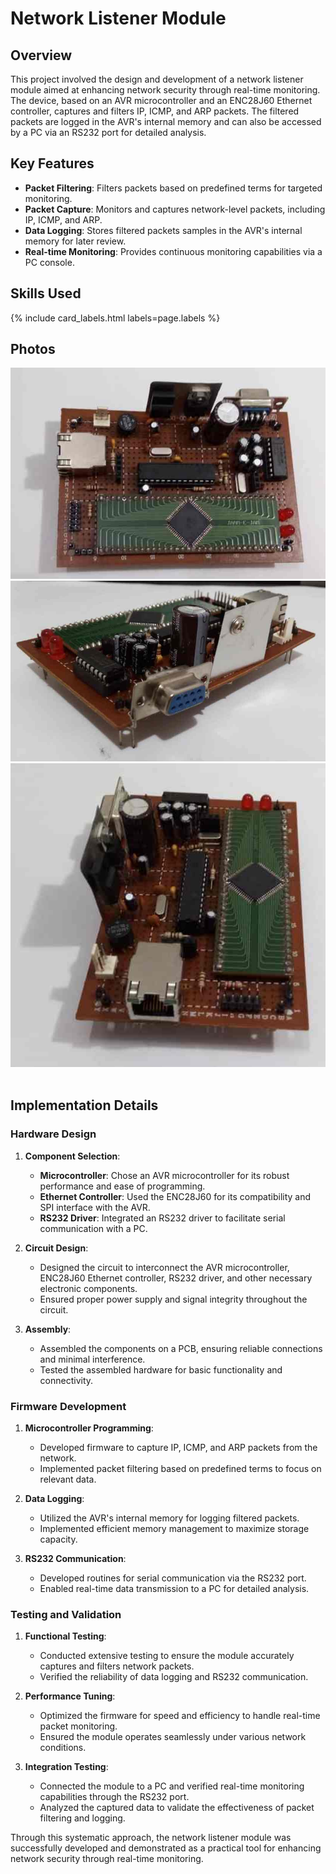 

# Network Listener Module



## Overview

This project involved the design and development of a network listener module aimed at enhancing network security through real-time monitoring. The device, based on an AVR microcontroller and an ENC28J60 Ethernet controller, captures and filters IP, ICMP, and ARP packets. The filtered packets are logged in the AVR's internal memory and can also be accessed by a PC via an RS232 port for detailed analysis.



## Key Features

- **Packet Filtering**: Filters packets based on predefined terms for targeted monitoring.
- **Packet Capture**: Monitors and captures network-level packets, including IP, ICMP, and ARP.
- **Data Logging**: Stores filtered packets samples in the AVR's internal memory for later review.
- **Real-time Monitoring**: Provides continuous monitoring capabilities via a PC console.



## Skills Used

{% include card_labels.html labels=page.labels %}



## Photos

<div class="container text-center design-gallery gallery">
    <div class="row justify-content-center">
      <div class="col-sm-5">
        <img src="/assets/images/network_listener/1.jpeg">
      </div>
      <div class="col-sm-4">
        <img src="/assets/images/network_listener/2.jpeg">
        <img src="/assets/images/network_listener/3.jpeg">
      </div>
    </div>
</div>

<br>

## Implementation Details

### Hardware Design

1. **Component Selection**:
   - **Microcontroller**: Chose an AVR microcontroller for its robust performance and ease of programming.
   - **Ethernet Controller**: Used the ENC28J60 for its compatibility and SPI interface with the AVR.
   - **RS232 Driver**: Integrated an RS232 driver to facilitate serial communication with a PC.

2. **Circuit Design**:
   - Designed the circuit to interconnect the AVR microcontroller, ENC28J60 Ethernet controller, RS232 driver, and other necessary electronic components.
   - Ensured proper power supply and signal integrity throughout the circuit.

3. **Assembly**:
   - Assembled the components on a PCB, ensuring reliable connections and minimal interference.
   - Tested the assembled hardware for basic functionality and connectivity.

### Firmware Development

1. **Microcontroller Programming**:
   - Developed firmware to capture IP, ICMP, and ARP packets from the network.
   - Implemented packet filtering based on predefined terms to focus on relevant data.

2. **Data Logging**:
   - Utilized the AVR's internal memory for logging filtered packets.
   - Implemented efficient memory management to maximize storage capacity.

3. **RS232 Communication**:
   - Developed routines for serial communication via the RS232 port.
   - Enabled real-time data transmission to a PC for detailed analysis.

### Testing and Validation

1. **Functional Testing**:
   - Conducted extensive testing to ensure the module accurately captures and filters network packets.
   - Verified the reliability of data logging and RS232 communication.

2. **Performance Tuning**:
   - Optimized the firmware for speed and efficiency to handle real-time packet monitoring.
   - Ensured the module operates seamlessly under various network conditions.

3. **Integration Testing**:
   - Connected the module to a PC and verified real-time monitoring capabilities through the RS232 port.
   - Analyzed the captured data to validate the effectiveness of packet filtering and logging.

Through this systematic approach, the network listener module was successfully developed and demonstrated as a practical tool for enhancing network security through real-time monitoring.
